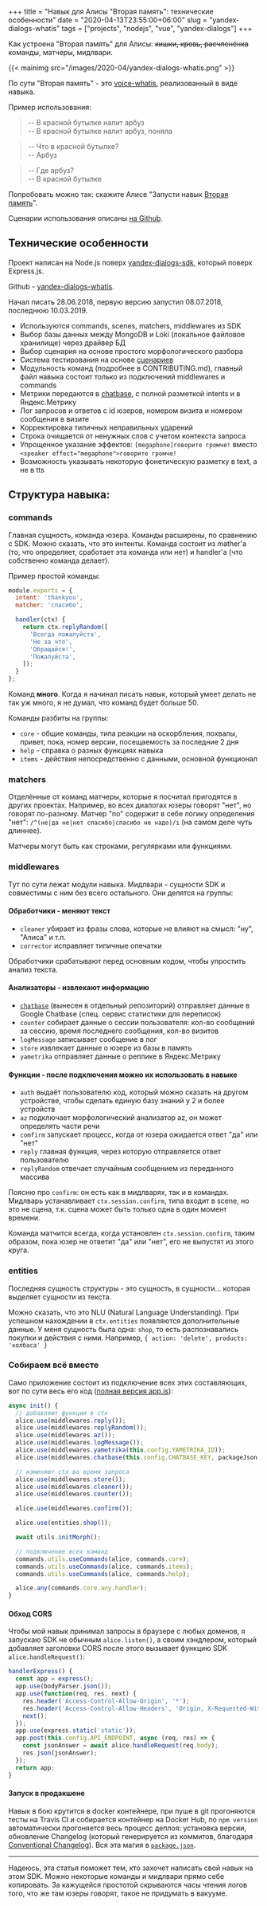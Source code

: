 +++
title = "Навык для Алисы \"Вторая память\": технические особенности"
date = "2020-04-13T23:55:00+06:00"
slug = "yandex-dialogs-whatis"
tags = ["projects", "nodejs", "vue", "yandex-dialogs"]
+++

Как устроена "Вторая память" для Алисы: ~~кишки, кровь, расчленёнка~~ команды, матчеры, мидлвари.

{{< mainimg src="/images/2020-04/yandex-dialogs-whatis.png" >}}
<!--more-->

По сути "Вторая память" - это [voice-whatis](https://github.com/popstas/voice-whatis), реализованный в виде навыка.

Пример использования:
>-- В красной бутылке налит арбуз  
>-- В красной бутылке налит арбуз, поняла

>-- Что в красной бутылке?  
>-- Арбуз

>-- Где арбуз?  
>-- В красной бутылке

Попробовать можно так: скажите Алисе "Запусти навык [Вторая память](https://dialogs.yandex.ru/store/skills/00203e6e-vtoraya-pamya)".

Сценарии использования описаны [на Github](https://github.com/popstas/yandex-dialogs-whatis#сценарии-использования).


## Технические особенности
Проект написан на Node.js поверх [yandex-dialogs-sdk](https://github.com/fletcherist/yandex-dialogs-sdk), который поверх Express.js.

Github - [yandex-dialogs-whatis](https://github.com/popstas/yandex-dialogs-whatis).

Начал писать 28.06.2018, первую версию запустил 08.07.2018, последнюю 10.03.2019.

- Используются commands, scenes, matchers, middlewares из SDK
- Выбор базы данных между MongoDB и Loki (локальное файловое хранилище) через драйвер БД
- Выбор сценария на основе простого морфологического разбора
- Система тестирования на основе [сценариев](#проверить-все-сценарии)
- Модульность команд (подробнее в CONTRIBUTING.md), главный файл навыка состоит только из подключений middlewares и commands
- Метрики передаются в [chatbase](https://github.com/popstas/yandex-dialogs-sdk-chatbase), с полной разметкой intents и в Яндекс.Метрику
- Лог запросов и ответов с id юзеров, номером визита и номером сообщения в визите
- Корректировка типичных неправильных ударений
- Строка очищается от ненужных слов с учетом контекста запроса
- Упрощенное указание эффектов: `[megaphone]говорите громче!` вместо `<speaker effect="megaphone">говорите громче!`
- Возможность указывать некоторую фонетическую разметку в text, а не в tts


## Структура навыка:

### commands
Главная сущность, команда юзера. Команды расширены, по сравнению с SDK. Можно сказать, что это интенты. Команда состоит из mather'а (то, что определяет, сработает эта команда или нет) и handler'а (что собственно команда делает).

Пример простой команды:

``` js
module.exports = {
  intent: 'thankyou',
  matcher: 'спасибо',

  handler(ctx) {
    return ctx.replyRandom([
      'Всегда пожалуйста',
      'Не за что',
      'Обращайся!',
      'Пожалуйста',
    ]);
  }
};
```

Команд **много**. Когда я начинал писать навык, который умеет делать не так уж много, я не думал, что команд будет больше 50.

Команды разбиты на группы:

- `core` - общие команды, типа реакции на оскорбления, похвалы, привет, пока, номер версии, посещаемость за последние 2 дня
- `help` - справка о разных функциях навыка
- `items` - действия непосредственно с данными, основной функционал

### matchers
Отделённые от команд матчеры, которые я посчитал пригодятся в других проектах. Например, во всех диалогах юзеры говорят "нет", но говорят по-разному. Матчер "no" содержит в себе логику определения "нет": `/^(не|да не|нет спасибо|спасибо не надо)/i` (на самом деле чуть длиннее).

Матчеры могут быть как строками, регулярками или функциями.


### middlewares
Тут по сути лежат модули навыка. Мидлвари - сущности SDK и совместимы с ним без всего остального. Они делятся на группы:

#### Обработчики - меняют текст
- `cleaner` убирает из фразы слова, которые не влияют на смысл: "ну", "Алиса" и т.п.
- `corrector` исправляет типичные опечатки

Обработчики срабатывают перед основным кодом, чтобы упростить анализ текста.

#### Анализаторы - извлекают информацию
- [`chatbase`](https://github.com/popstas/yandex-dialogs-sdk-chatbase) (вынесен в отдельный репозиторий) отправляет данные в Google Chatbase (спец. сервис статистики для переписок)
- `counter` собирает данные о сессии пользователя: кол-во сообщений за сессию, время последнего сообщения, кол-во визитов
- `logMessage` записывает сообщение в лог
- `store` извлекает данные о юзере из базы в память
- `yametrika` отправляет данные о реплике в Яндекс.Метрику

#### Функции - после подключения можно их использовать в навыке
- `auth` выдаёт пользователю код, который можно сказать на другом устройстве, чтобы сделать единую базу знаний у 2 и более устройств
- `az` подключает морфологический анализатор az, он может определять части речи
- `comfirm` запускает процесс, когда от юзера ожидается ответ "да" или "нет"
- `reply` главная функция, через которую отправляется ответ пользователю
- `replyRandom` отвечает случайным сообщением из переданного массива

Поясню про `confirm`: он есть как в мидлварях, так и в командах. Мидлварь устанавливает `ctx.session.confirm`, типа входит в scene, но это не сцена, т.к. сцена может быть только одна в один момент времени.

Команда матчится всегда, когда установлен `ctx.session.confirm`, таким образом, пока юзер не ответит "да" или "нет", его не выпустят из этого круга.

### entities
Последняя сущность структуры - это сущность, в сущности... которая выделяет сущности из текста.

Можно сказать, что это NLU (Natural Language Understanding). При успешном нахождении в `ctx.entities` появляются дополнительные данные. У меня сущность была одна: `shop`, то есть распознавались покупки и действия с ними. Например, `{ action: 'delete', products: 'колбаса' }`

### Собираем всё вместе
Само приложение состоит из подключение всех этих составляющих, вот по сути весь его код ([полная версия app.js](https://github.com/popstas/yandex-dialogs-whatis/blob/master/src/app.js)):

``` js
async init() {
  // добавляют функции в ctx
  alice.use(middlewares.reply());
  alice.use(middlewares.replyRandom());
  alice.use(middlewares.az());
  alice.use(middlewares.logMessage());
  alice.use(middlewares.yametrika(this.config.YAMETRIKA_ID));
  alice.use(middlewares.chatbase(this.config.CHATBASE_KEY, packageJson.version));

  // изменяют ctx во время запроса
  alice.use(middlewares.store());
  alice.use(middlewares.cleaner());
  alice.use(middlewares.counter());

  alice.use(middlewares.confirm());

  alice.use(entities.shop());

  await utils.initMorph();

  // подключение всех команд
  commands.utils.useCommands(alice, commands.core);
  commands.utils.useCommands(alice, commands.items);
  commands.utils.useCommands(alice, commands.help);

  alice.any(commands.core.any.handler);
}
```

#### Обход CORS
Чтобы мой навык принимал запросы в браузере с любых доменов, я запускаю SDK не обычным `alice.listen()`, а своим хэндлером, который добавляет заголовки CORS после этого вызывает функцию SDK `alice.handleRequest()`:

``` js
handlerExpress() {
  const app = express();
  app.use(bodyParser.json());
  app.use(function(req, res, next) {
    res.header('Access-Control-Allow-Origin', '*');
    res.header('Access-Control-Allow-Headers', 'Origin, X-Requested-With, Content-Type, Accept');
    next();
  });
  app.use(express.static('static'));
  app.post(this.config.API_ENDPOINT, async (req, res) => {
    const jsonAnswer = await alice.handleRequest(req.body);
    res.json(jsonAnswer);
  });
  return app;
}
```

#### Запуск в продакшене
Навык в бою крутится в docker контейнере, при пуше в git прогоняются тесты на Travis CI и собирается контейнер на Docker Hub, по `npm version` автоматически прогоняется весь процесс деплоя: установка версии, обновление Changelog (который генерируется из коммитов, благодаря [Conventional Changelog](/blog/2016/03/06/changelog-dot-md-generate-from-git-conventions/)). Вся эта магия в [`package.json`](https://github.com/popstas/yandex-dialogs-whatis/blob/master/package.json).

---

Надеюсь, эта статья поможет тем, кто захочет написать свой навык на этом SDK. Можно некоторые команды и мидлвари прямо себе копировать. За кажущейся простотой скрываются часы чтения логов того, что же там юзеры говорят, такое не придумать в вакууме.